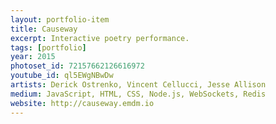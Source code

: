 ```yaml
---
layout: portfolio-item
title: Causeway
excerpt: Interactive poetry performance.
tags: [portfolio]
year: 2015
photoset_id: 72157662126616972
youtube_id: ql5EWgNBwDw
artists: Derick Ostrenko, Vincent Cellucci, Jesse Allison
medium: JavaScript, HTML, CSS, Node.js, WebSockets, Redis
website: http://causeway.emdm.io
---
```

